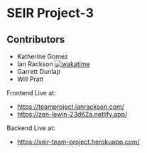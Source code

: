 # SEIR Project-3

## Contributors

-   Katherine Gomez
-   Ian Rackson [![wakatime](https://wakatime.com/badge/github/katherinevgomez/Project-3-frontend.svg)](https://wakatime.com/badge/github/katherinevgomez/Project-3-frontend)
-   Garrett Dunlap
-   Will Pratt

Frontend Live at:

-   <https://teamproject.ianrackson.com/>
-   <https://zen-lewin-23d62a.netlify.app/>

Backend Live at:

-   <https://seir-team-project.herokuapp.com/>

